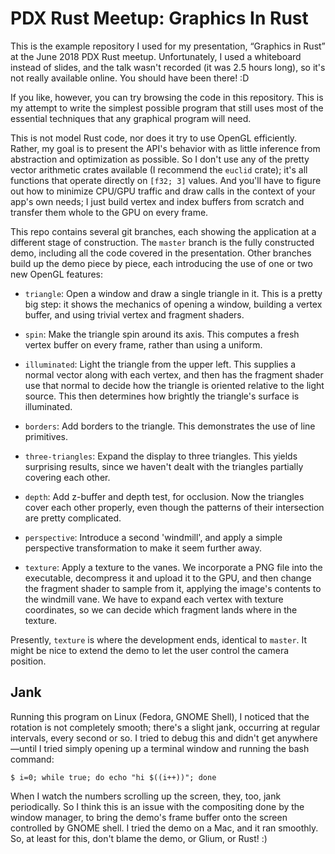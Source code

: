 # PDX Rust Meetup: Graphics In Rust

This is the example repository I used for my presentation, “Graphics in Rust” at
the June 2018 PDX Rust meetup. Unfortunately, I used a whiteboard instead of
slides, and the talk wasn't recorded (it was 2.5 hours long), so it's not really
available online. You should have been there! :D

If you like, however, you can try browsing the code in this repository. This is
my attempt to write the simplest possible program that still uses most of the
essential techniques that any graphical program will need.

This is not model Rust code, nor does it try to use OpenGL efficiently. Rather,
my goal is to present the API's behavior with as little inference from
abstraction and optimization as possible. So I don't use any of the pretty
vector arithmetic crates available (I recommend the `euclid` crate); it's all
functions that operate directly on `[f32; 3]` values. And you'll have to figure
out how to minimize CPU/GPU traffic and draw calls in the context of your app's
own needs; I just build vertex and index buffers from scratch and transfer them
whole to the GPU on every frame.

This repo contains several git branches, each showing the application at a
different stage of construction. The `master` branch is the fully constructed
demo, including all the code covered in the presentation. Other branches build
up the demo piece by piece, each introducing the use of one or two new OpenGL
features:

- `triangle`: Open a window and draw a single triangle in it. This is a pretty
  big step: it shows the mechanics of opening a window, building a vertex
  buffer, and using trivial vertex and fragment shaders.

- `spin`: Make the triangle spin around its axis. This computes a fresh vertex
  buffer on every frame, rather than using a uniform.

- `illuminated`: Light the triangle from the upper left. This supplies a normal
  vector along with each vertex, and then has the fragment shader use that
  normal to decide how the triangle is oriented relative to the light source.
  This then determines how brightly the triangle's surface is illuminated.

- `borders`: Add borders to the triangle. This demonstrates the use of line
  primitives.

- `three-triangles`: Expand the display to three triangles. This yields
  surprising results, since we haven't dealt with the triangles partially covering each other.

- `depth`: Add z-buffer and depth test, for occlusion. Now the triangles cover
  each other properly, even though the patterns of their intersection are pretty
  complicated.

- `perspective`: Introduce a second 'windmill', and apply a simple perspective
  transformation to make it seem further away.

- `texture`: Apply a texture to the vanes. We incorporate a PNG file into the
  executable, decompress it and upload it to the GPU, and then change the
  fragment shader to sample from it, applying the image's contents to the
  windmill vane. We have to expand each vertex with texture coordinates, so we
  can decide which fragment lands where in the texture.

Presently, `texture` is where the development ends, identical to `master`. It
might be nice to extend the demo to let the user control the camera position.

## Jank

Running this program on Linux (Fedora, GNOME Shell), I noticed that the rotation
is not completely smooth; there's a slight jank, occurring at regular intervals,
every second or so. I tried to debug this and didn't get anywhere—until I tried
simply opening up a terminal window and running the bash command:

    $ i=0; while true; do echo "hi $((i++))"; done

When I watch the numbers scrolling up the screen, they, too, jank periodically.
So I think this is an issue with the compositing done by the window manager, to
bring the demo's frame buffer onto the screen controlled by GNOME shell. I tried
the demo on a Mac, and it ran smoothly. So, at least for this, don't blame the
demo, or Glium, or Rust! :)
